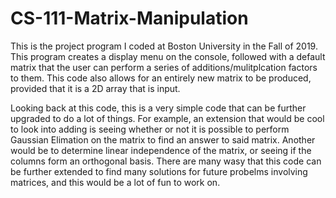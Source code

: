 # CS-111-Matrix-Manipulation
This is the project program I coded at Boston University in the Fall of 2019. This program creates a display menu on the console, followed with a default matrix that the user can perform a series of additions/mulitplcation factors to them. This code also allows for an entirely new matrix to be produced, provided that it is a 2D array that is input.

Looking back at this code, this is a very simple code that can be further upgraded to do a lot of things. For example, an extension that would be cool to look into adding is seeing whether or not it is possible to perform Gaussian Elimation on the matrix to find an answer to said matrix. Another would be to determine linear independence of the matrix, or seeing if the columns form an orthogonal basis. There are many wasy that this code can be further extended to find many solutions for future probelms involving matrices, and this would be a lot of fun to work on. 
